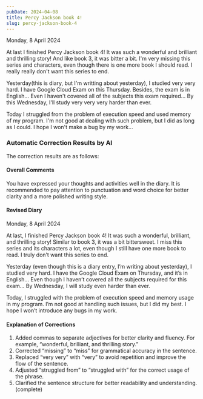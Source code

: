 ```yaml
---
pubDate: 2024-04-08
title: Percy Jackson book 4!
slug: percy-jackson-book-4
---
```


Monday, 8 April 2024

At last I finished Percy Jackson book 4! It was such a wonderful and brilliant and thrilling story! And like book 3, it was bitter a bit. I'm very missing this series and characters, even though there is one more book I should read. I really really don't want this series to end.

Yesterday(this is diary, but I'm writting about yesterday), I studied very very hard. I have Google Cloud Exam on this Thursday. Besides, the exam is in English... Even I haven't covered all of the subjects this exam required... By this Wednesday, I'll study very very very harder than ever.

Today I struggled from the problem of execution speed and used memory of my program. I'm not good at dealing with such problem, but I did as long as I could. I hope I won't make a bug by my work...

### Automatic Correction Results by AI
The correction results are as follows:

#### Overall Comments
You have expressed your thoughts and activities well in the diary. It is recommended to pay attention to punctuation and word choice for better clarity and a more polished writing style.

#### Revised Diary
Monday, 8 April 2024

At last, I finished Percy Jackson book 4! It was such a wonderful, brilliant, and thrilling story! Similar to book 3, it was a bit bittersweet. I miss this series and its characters a lot, even though I still have one more book to read. I truly don’t want this series to end.

Yesterday (even though this is a diary entry, I’m writing about yesterday), I studied very hard. I have the Google Cloud Exam on Thursday, and it’s in English… Even though I haven’t covered all the subjects required for this exam… By Wednesday, I will study even harder than ever.

Today, I struggled with the problem of execution speed and memory usage in my program. I’m not good at handling such issues, but I did my best. I hope I won’t introduce any bugs in my work.

#### Explanation of Corrections
1. Added commas to separate adjectives for better clarity and fluency. For example, “wonderful, brilliant, and thrilling story.”
2. Corrected “missing” to “miss” for grammatical accuracy in the sentence.
3. Replaced “very very” with “very” to avoid repetition and improve the flow of the sentence.
4. Adjusted “struggled from” to “struggled with” for the correct usage of the phrase.
5. Clarified the sentence structure for better readability and understanding. (complete)